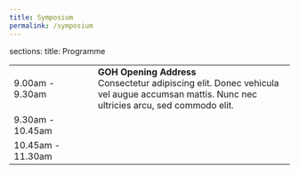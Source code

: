 ```yaml
---
title: Symposium
permalink: /symposium
---
```


sections:
title: Programme
<table>
  <tr>
    <td width="30%">9.00am - 9.30am</td>
    <td width="70%">
      <strong>GOH Opening Address</strong><br>
      Consectetur adipiscing elit. Donec vehicula vel augue accumsan mattis. Nunc nec ultricies arcu, sed commodo elit.
    </td>
  </tr>
  <tr>
    <td>9.30am - 10.45am</td>
    <td></td>
  </tr>
   <tr>
    <td>10.45am - 11.30am</td>
    <td></td>
  </tr>
</table>


